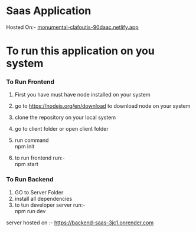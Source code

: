 # Saas Application
Hosted On:- [monumental-clafoutis-90daac.netlify.app](https://monumental-clafoutis-90daac.netlify.app/)

<h1>To run this application on you system</h1>

<h3> To Run Frontend </h3>

1) First you have must have node installed  on your system 

2) go to https://nodejs.org/en/download to download node on your system
3) clone the repository on your local system
4) go to client folder or open client folder
5) run command
 <br/>npm init
7) to run frontend run:-
  <br/> npm start

<h3> To Run Backend </h3>

1) GO to Server Folder
2) install all dependencies
3) to tun developer server run:-
    <br/>npm run dev

server hosted on :- https://backend-saas-3jc1.onrender.com
